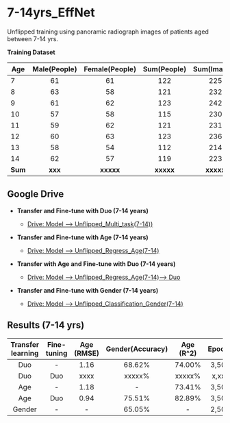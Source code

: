 # 7-14yrs_EffNet
Unflipped training using panoramic radiograph images of patients aged between 7-14 yrs.

**Training Dataset**

|  Age  | Male(People)  | Female(People)  | Sum(People)  |  Sum(Images) |
| ------|:-------------:|:---------------:|:------------:|:------------:|
|  7    |      61       |       61        |      122     |      225     |
|  8    |      63       |       58        |      121     |      232     |
|  9    |      61       |       62        |      123     |      242     |
|  10   |      57       |       58        |      115     |      230     |
|  11   |      59       |       62        |      121     |      231     |
|  12   |      60       |       63        |      123     |      236     |
|  13   |      58       |       54        |      112     |      214     |
|  14   |      62       |       57        |      119     |      223     |
|**Sum**|    **xxx**    |    **xxxxx**    |   **xxxxx**  |   **xxxxx**  |

## Google Drive
* **Transfer and Fine-tune with Duo (7-14 years)**
  * [Drive: Model --> Unflipped_Multi_task(7-14))](https://drive.google.com/drive/u/0/folders/1VtMGbAGY-p9oDw0X5pwFXr79_T6_r7r1)

* **Transfer and Fine-tune with Age (7-14 years)**
  * [Drive: Model --> Unflipped_Regress_Age(7-14)](https://drive.google.com/drive/u/0/folders/1lThC7Ft1dU3_4gGOPXNezZJJOwTLpZV5)
* **Transfer with Age and Fine-tune with Duo (7-14 years)**
  * [Drive: Model --> Unflipped_Regress_Age(7-14)--> Duo](https://drive.google.com/drive/u/0/folders/1QxEWQw5nV6Ue5J7Ink2qT29hvqTku26A)

* **Transfer and Fine-tune with Gender (7-14 years)**
  * [Drive: Model --> Unflipped_Classification_Gender(7-14)](https://drive.google.com/drive/u/0/folders/1gSnNTp_DwS-gacctGDKAy0MGtKOMxsEk)

## Results (7-14 yrs)
|  Transfer learning  | Fine-tuning  | Age (RMSE)  | Gender(Accuracy)  |  Age (R^2) | Epochs |
| :------------------:|:------------:|:-----------:|:-----------------:|:----------:|:------:|
|         Duo         |      -       |     1.16    |      68.62%       |   74.00%   |  3,500 |
|         Duo         |      Duo     |     xxxx    |      xxxxx%       |   xxxxx%   |  x,xxx |
|         Age         |       -      |     1.18    |        -          |   73.41%   |  3,500 |
|         Age         |      Duo     |     0.94    |      75.51%       |   82.89%   |  3,500 |
|       Gender        |       -      |      -      |      65.05%       |     -      |  2,500 |


